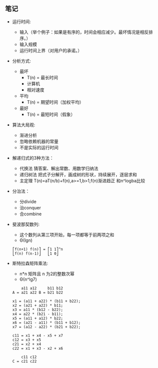 笔记
---------------------
* 运行时间:
	* 输入（举个例子：如果是有序的，时间会相应减少。最坏情况是相反排序。）
	* 输入规模
	* 运行时间上界（对用户的承诺。）
* 分析方式:
	* 最坏
		* T(n) = 最长时间 
		* 计算机
		* 相对速度
	* 平均
		* T(n) = 期望时间（加权平均）
	* 最好
		* T(n) = 最短时间（假象）
* 算法大局观:
	* 渐进分析
	* 忽略依赖机器的常量
	* 不是实际的运行时间

* 解递归式的3种方法： 
	* 代换法 猜答案、解出常数、用数学归纳法 
	* 递归树法 把式子分解开，画成树的形状，持续展开，逐层求和 
	* 主定理 T(n)=aT(n/b)+f(n),a>=1,b>1,f(n)渐进趋正 和n^logba比较

* 分治法：
	* 分divide
	* 治conquer
	* 合combine

* 斐波那契数列:
	* 这个数列从第三项开始，每一项都等于前两项之和
	* Θ(lgn)
	```
	⎡f(n+1) f(n)⎤ = ⎡1 1⎤^n
	⎣f(n) f(n-1)⎦   ⎣1 0⎦
	```

* 斯特拉森矩阵乘法:
	* n*n 矩阵且 n 为2的整数次幂
	* Θ(n^lg7)
	```
	    a11 a12     b11 b12	 
	A = a21 a22 B = b21 b22
	```
	```
	x1 = (a11 + a22) * (b11 + b22);
	x2 = (a21 + a22) * b11;
	x3 = a11 * (b12 - b22);
	x4 = a22 * (b21 - b11);
	x5 = (a11 + a12) * b22;
	x6 = (a21 - a11) * (b11 + b12);
	x7 = (a12 - a22) * (b21 + b22);
	```
	```
	c11 = x1 + x4 - x5 + x7
	c12 = x3 + x5
	c21 = x2 + x4
	c22 = x1 + x3 - x2 + x6
	```
	```
	    c11 c12
	C = c21 c22
	```
